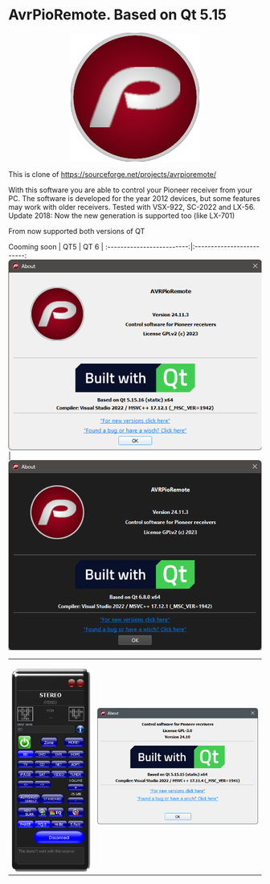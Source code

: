 # AvrPioRemote. Based on Qt 5.15
<p align="center">
<img src="src/images/AVRPioRemote.png"/>
</p>

This is clone of https://sourceforge.net/projects/avrpioremote/

With this software you are able to control your Pioneer receiver from your PC.
The software is developed for the year 2012 devices, but some features may work with older receivers. Tested with VSX-922, SC-2022 and LX-56.
Update 2018: Now the new generation is supported too (like LX-701)

From now supported both versions of QT

 Cooming soon
 | QT5 | QT 6 |
 :-------------------------:|:-------------------------:
<br>![QT5](./doc/images/QT5.png) | ![QT56](./doc/images/QT6.png) 
 
 | | |
:-------------------------:|:-------------------------:
<br>![Main screen](./doc/images/AVRPioRemote.png) | ![About](./doc/images/About.png) 

